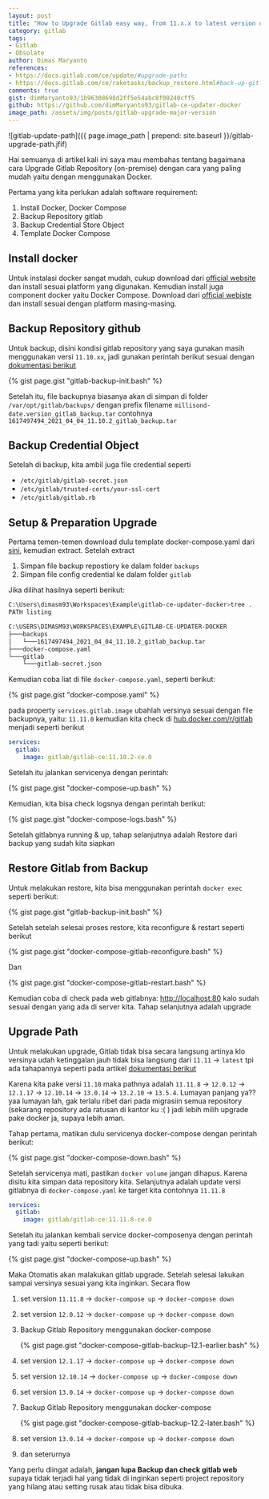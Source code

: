 ```yaml
---
layout: post
title: "How to Upgrade Gitlab easy way, from 11.x.x to latest version using Docker"
category: gitlab
tags: 
- Gitlab
- Obsolate
author: Dimas Maryanto
references:
- https://docs.gitlab.com/ce/update/#upgrade-paths
- https://docs.gitlab.com/ce/raketasks/backup_restore.html#back-up-gitlab
comments: true
gist: dimMaryanto93/1b96308698d2ff5e54abc8f00240cff5
github: https://github.com/dimMaryanto93/gitlab-ce-updater-docker
image_path: /assets/img/posts/gitlab-upgrade-major-version
---
```



![gitlab-update-path]({{ page.image_path | prepend: site.baseurl }}/gitlab-upgrade-path.jfif)

Hai semuanya di artikel kali ini saya mau membahas tentang bagaimana cara Upgrade Gitlab Repository (on-premise) dengan cara yang paling mudah yaitu dengan menggunakan Docker.

<!--more-->

Pertama yang kita perlukan adalah software requirement:

1. Install Docker, Docker Compose
2. Backup Repository gitlab
3. Backup Credential Store Object
4. Template Docker Compose

## Install docker

Untuk instalasi docker sangat mudah, cukup download dari [official website](https://www.docker.com/) dan install sesuai platform yang digunakan. Kemudian install juga component docker yaitu Docker Compose. Download dari [official webiste](https://docs.docker.com/compose/install/) dan install sesuai dengan platform masing-masing.

## Backup Repository github

Untuk backup, disini kondisi gitlab repository yang saya gunakan masih menggunakan versi `11.10.xx`, jadi gunakan perintah berikut sesuai dengan [dokumentasi berikut](https://docs.gitlab.com/11.11/ee/raketasks/backup_restore.html#excluding-specific-directories-from-the-backup)

{% gist page.gist "gitlab-backup-init.bash" %}

Setelah itu, file backupnya biasanya akan di simpan di folder `/var/opt/gitlab/backups/` dengan prefix filename `millisond-date.version_gitlab_backup.tar` contohnya `1617497494_2021_04_04_11.10.2_gitlab_backup.tar`

## Backup Credential Object

Setelah di backup, kita ambil juga file credential seperti

- `/etc/gitlab/gitlab-secret.json`
- `/etc/gitlab/trusted-certs/your-ssl-cert`
- `/etc/gitlab/gitlab.rb`

## Setup & Preparation Upgrade

Pertama temen-temen download dulu template docker-compose.yaml dari [sini](https://github.com/dimMaryanto93/gitlab-ce-updater-docker), kemudian extract. Setelah extract

1. Simpan file backup repostiory ke dalam folder `backups`
2. Simpan file config credential ke dalam folder `gitlab`

Jika dilihat hasilnya seperti berikut:

```bash
C:\Users\dimasm93\Workspaces\Example\gitlab-ce-updater-docker>tree .
PATH listing

C:\USERS\DIMASM93\WORKSPACES\EXAMPLE\GITLAB-CE-UPDATER-DOCKER
├───backups
│   └───1617497494_2021_04_04_11.10.2_gitlab_backup.tar
├───docker-compose.yaml
└───gitlab
    └───gitlab-secret.json
```

Kemudian coba liat di file `docker-compose.yaml`, seperti berikut:

{% gist page.gist "docker-compose.yaml" %}

pada property `services.gitlab.image` ubahlah versinya sesuai dengan file backupnya, yaitu: `11.11.0` kemudian kita check di [hub.docker.com/r/gitlab](https://hub.docker.com/r/gitlab/gitlab-ce/tags?page=1&ordering=last_updated&name=11.10.2) menjadi seperti berikut

```yaml
services:
  gitlab:
    image: gitlab/gitlab-ce:11.10.2-ce.0
```

Setelah itu jalankan servicenya dengan perintah:

{% gist page.gist "docker-compose-up.bash" %}

Kemudian, kita bisa check logsnya dengan perintah berikut:

{% gist page.gist "docker-compose-logs.bash" %}

Setelah gitlabnya running & up, tahap selanjutnya adalah Restore dari backup yang sudah kita siapkan

## Restore Gitlab from Backup

Untuk melakukan restore, kita bisa menggunakan perintah `docker exec` seperti berikut:

{% gist page.gist "gitlab-backup-init.bash" %}

Setelah setelah selesai proses restore, kita reconfigure & restart seperti berikut

{% gist page.gist "docker-compose-gitlab-reconfigure.bash" %}

Dan 

{% gist page.gist "docker-compose-gitlab-restart.bash" %}

Kemudian coba di check pada web gitlabnya: [http://localhost:80](http://localhost:80) kalo sudah sesuai dengan yang ada di server kita. Tahap selanjutnya adalah upgrade

## Upgrade Path

Untuk melakukan upgrade, Gitlab tidak bisa secara langsung artinya klo versinya udah ketinggalan jauh tidak bisa langsung dari `11.11` -> `latest` tpi ada tahapannya seperti pada artikel [dokumentasi berikut](https://docs.gitlab.com/ce/update/#upgrade-paths)

Karena kita pake versi `11.10` maka pathnya adalah `11.11.8` -> `12.0.12` -> `12.1.17` -> `12.10.14` -> `13.0.14` -> `13.2.10` -> `13.5.4`. Lumayan panjang ya?? yaa lumayan lah, gak terlalu ribet dari pada migrasiin semua repository (sekarang repository ada ratusan di kantor ku :( ) jadi lebih milih upgrade pake docker ja, supaya lebih aman. 

Tahap pertama, matikan dulu servicenya docker-compose dengan perintah berikut:

{% gist page.gist "docker-compose-down.bash" %}

Setelah servicenya mati, pastikan `docker volume` jangan dihapus. Karena disitu kita simpan data repository kita. Selanjutnya adalah update versi gitlabnya di `docker-compose.yaml` ke target kita contohnya `11.11.8`

```yaml
services:
  gitlab:
    image: gitlab/gitlab-ce:11.11.8-ce.0
```

Setelah itu jalankan kembali service docker-composenya dengan perintah yang tadi yaitu seperti berikut:

{% gist page.gist "docker-compose-up.bash" %}

Maka Otomatis akan malakukan gitlab upgrade. Setelah selesai lakukan sampai versinya sesuai yang kita inginkan. Secara flow

1. set version `11.11.8` -> `docker-compose up` -> `docker-compose down`
2. set version `12.0.12` -> `docker-compose up` -> `docker-compose down`
3. Backup Gitlab Repository menggunakan docker-compose

    {% gist page.gist "docker-compose-gitlab-backup-12.1-earlier.bash" %}

4. set version `12.1.17` -> `docker-compose up` -> `docker-compose down`
5. set version `12.10.14` -> `docker-compose up` -> `docker-compose down`
5. set version `13.0.14` -> `docker-compose up` -> `docker-compose down`
6. Backup Gitlab Repository menggunakan docker-compose

    {% gist page.gist "docker-compose-gitlab-backup-12.2-later.bash" %}

7. set version `13.0.14` -> `docker-compose up` -> `docker-compose down`
8. dan seterurnya

Yang perlu diingat adalah, **jangan lupa Backup dan check gitlab web** supaya tidak terjadi hal yang tidak di inginkan seperti project repository yang hilang atau setting rusak atau tidak bisa dibuka.